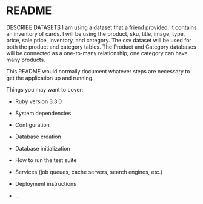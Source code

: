# README

DESCRIBE DATASETS
I am using a dataset that a friend provided. It contains an inventory of cards. I will be using the product, sku, title, image, type, price, sale price, inventory, and category. The csv dataset will be used for both the product and category tables. The Product and Category databases will be connected as a one-to-many relationship; one category can have many products.


This README would normally document whatever steps are necessary to get the
application up and running.

Things you may want to cover:

* Ruby version 3.3.0

* System dependencies

* Configuration

* Database creation

* Database initialization

* How to run the test suite

* Services (job queues, cache servers, search engines, etc.)

* Deployment instructions

* ...
